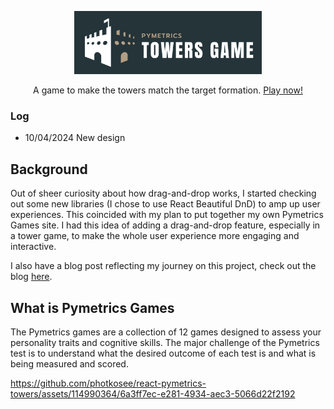 <p align="center">
  <a href="https://photkosee.github.io/react-pymetrics-towers/">
    <img width="300" src="./public/images/logo.png">
  </a>
</p>
<p align="center">
A game to make the towers match the target formation. <a href="https://photkosee.github.io/react-pymetrics-towers/">Play now!</a>
</p>

### Log

- 10/04/2024 New design

## Background

Out of sheer curiosity about how drag-and-drop works, I started checking out some new libraries (I chose to use React Beautiful DnD) to amp up user experiences. This coincided with my plan to put together my own Pymetrics Games site. I had this idea of adding a drag-and-drop feature, especially in a tower game, to make the whole user experience more engaging and interactive.

I also have a blog post reflecting my journey on this project, check out the blog [here](https://photkosee.github.io/hugo-blog/p/dnd/).

## What is Pymetrics Games

The Pymetrics games are a collection of 12 games designed to assess your personality traits and cognitive skills. The major challenge of the Pymetrics test is to understand what the desired outcome of each test is and what is being measured and scored.

https://github.com/photkosee/react-pymetrics-towers/assets/114990364/6a3ff7ec-e281-4934-aec3-5066d22f2192
